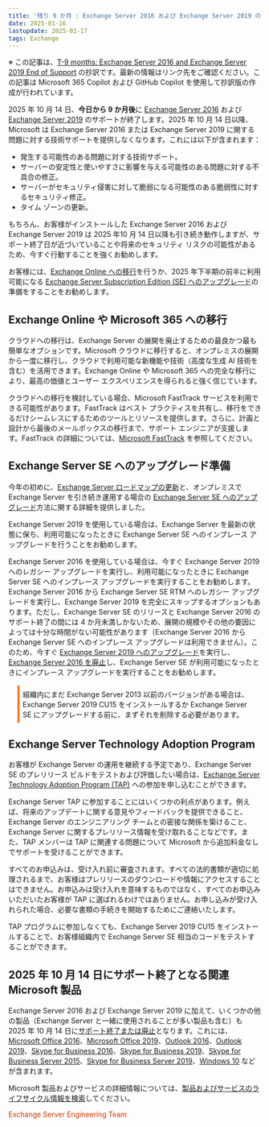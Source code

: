 ```yaml
---
title: '残り 9 か月 : Exchange Server 2016 および Exchange Server 2019 のサポート終了'
date: 2025-01-16
lastupdate: 2025-01-17
tags: Exchange
--- 
```


※ この記事は、[T-9 months: Exchange Server 2016 and Exchange Server 2019 End of Support](https://techcommunity.microsoft.com/blog/exchange/t-9-months-exchange-server-2016-and-exchange-server-2019-end-of-support/4366605) の抄訳です。最新の情報はリンク先をご確認ください。この記事は Microsoft 365 Copilot および GitHub Copilot を使用して抄訳版の作成が行われています。

2025 年 10 月 14 日、**今日から 9 か月後**に [Exchange Server 2016](https://learn.microsoft.com/lifecycle/products/exchange-server-2016) および [Exchange Server 2019](https://learn.microsoft.com/lifecycle/products/exchange-server-2019) のサポートが終了します。2025 年 10 月 14 日以降、Microsoft は Exchange Server 2016 または Exchange Server 2019 に関する問題に対する技術サポートを提供しなくなります。これには以下が含まれます：

- 発生する可能性のある問題に対する技術サポート。
- サーバーの安定性と使いやすさに影響を与える可能性のある問題に対する不具合の修正。
- サーバーがセキュリティ侵害に対して脆弱になる可能性のある脆弱性に対するセキュリティ修正。
- タイム ゾーンの更新。

もちろん、お客様がインストールした Exchange Server 2016 および Exchange Server 2019 は 2025 年10 月 14 日以降も引き続き動作しますが、サポート終了日が近づいていることや将来のセキュリティ リスクの可能性があるため、今すぐ行動することを強くお勧めします。

お客様には、[Exchange Online への移行](https://learn.microsoft.com/exchange/mailbox-migration/decide-on-a-migration-path)を行うか、2025 年下半期の前半に利用可能になる [Exchange Server Subscription Edition (SE) へのアップグレード](https://jpmessaging.github.io/blog/Upgrading%20your%20organization%20from%20current%20versions%20to%20Exchange%20Server%20SE/)の準備をすることをお勧めします。

## Exchange Online や Microsoft 365 への移行

クラウドへの移行は、Exchange Server の展開を廃止するための最良かつ最も簡単なオプションです。Microsoft クラウドに移行すると、オンプレミスの展開から一度に移行し、クラウドで利用可能な新機能や技術（高度な生成 AI 技術を含む）を活用できます。Exchange Online や Microsoft 365 への完全な移行により、最高の価値とユーザー エクスペリエンスを得られると強く信じています。

クラウドへの移行を検討している場合、Microsoft FastTrack サービスを利用できる可能性があります。FastTrack はベスト プラクティスを共有し、移行をできるだけシームレスにするためのツールとリソースを提供します。さらに、計画と設計から最後のメールボックスの移行まで、サポート エンジニアが支援します。FastTrack の詳細については、[Microsoft FastTrack](https://fasttrack.microsoft.com/) を参照してください。

## Exchange Server SE へのアップグレード準備

今年の初めに、[Exchange Server ロードマップの更新](https://jpmessaging.github.io/blog/Exchange-Server-Roadmap-Update/)と、オンプレミスで Exchange Server を引き続き運用する場合の [Exchange Server SE へのアップグレード](https://jpmessaging.github.io/blog/Upgrading%20your%20organization%20from%20current%20versions%20to%20Exchange%20Server%20SE/)方法に関する詳細を提供しました。

Exchange Server 2019 を使用している場合は、Exchange Server を最新の状態に保ち、利用可能になったときに Exchange Server SE へのインプレース アップグレードを行うことをお勧めします。

Exchange Server 2016 を使用している場合は、今すぐ Exchange Server 2019 へのレガシー アップグレードを実行し、利用可能になったときに Exchange Server SE へのインプレース アップグレードを実行することをお勧めします。Exchange Server 2016 から Exchange Server SE RTM へのレガシー アップグレードを実行し、Exchange Server 2019 を完全にスキップするオプションもあります。ただし、Exchange Server SE のリリースと Exchange Server 2016 のサポート終了の間には 4 か月未満しかないため、展開の規模やその他の要因によっては十分な時間がない可能性があります（Exchange Server 2016 から Exchange Server SE へのインプレース アップグレードは利用できません）。このため、今すぐ [Exchange Server 2019 へのアップグレード](https://setup.cloud.microsoft/exchange/deployment-assistant)を実行し、[Exchange Server 2016 を廃止](https://jpmessaging.github.io/blog/Decommissioning-Exchange-Server-2016/)し、Exchange Server SE が利用可能になったときにインプレース アップグレードを実行することをお勧めします。

<div style="margin:1.25em;border-left:4px solid #ff7518;padding:.5em">
組織内にまだ Exchange Server 2013 以前のバージョンがある場合は、Exchange Server 2019 CU15 をインストールするか Exchange Server SE にアップグレードする前に、まずそれを削除する必要があります。
</div>

## Exchange Server Technology Adoption Program

お客様が Exchange Server の運用を継続する予定であり、Exchange Server SE のプレリリース ビルドをテストおよび評価したい場合は、[Exchange Server Technology Adoption Program (TAP)](https://techcommunity.microsoft.com/t5/exchange-team-blog/open-enrollment-for-exchange-server-2019-tap/ba-p/3421627) への参加を申し込むことができます。

Exchange Server TAP に参加することにはいくつかの利点があります。例えば、将来のアップデートに関する意見やフィードバックを提供できること、Exchange Server のエンジニアリング チームとの密接な関係を築けること、Exchange Server に関するプレリリース情報を受け取れることなどです。また、TAP メンバーは TAP に関連する問題について Microsoft から追加料金なしでサポートを受けることができます。

すべてのお申込みは、受け入れ前に審査されます。すべての法的書類が適切に処理されるまで、お客様はプレリリースのダウンロードや情報にアクセスすることはできません。お申込みは受け入れを意味するものではなく、すべてのお申込みいただいたお客様が TAP に選ばれるわけではありません。お申し込みが受け入れられた場合、必要な書類の手続きを開始するためにご連絡いたします。

TAP プログラムに参加しなくても、Exchange Server 2019 CU15 をインストールすることで、お客様組織内で Exchange Server SE 相当のコードをテストすることができます。

## 2025 年 10 月 14 日にサポート終了となる関連 Microsoft 製品

Exchange Server 2016 および Exchange Server 2019 に加えて、いくつかの他の製品（Exchange Server と一緒に使用されることが多い製品も含む）も 2025 年 10 月 14 日に[サポート終了または廃止](https://learn.microsoft.com/lifecycle/announcements/october-14-2025-products-end-of-support)となります。これには、[Microsoft Office 2016](https://learn.microsoft.com/lifecycle/products/microsoft-office-2016)、[Microsoft Office 2019](https://learn.microsoft.com/lifecycle/products/microsoft-office-2019)、[Outlook 2016](https://learn.microsoft.com/lifecycle/products/outlook-2016)、[Outlook 2019](https://learn.microsoft.com/lifecycle/products/outlook-2019)、[Skype for Business 2016](https://learn.microsoft.com/lifecycle/products/skype-for-business-2016)、[Skype for Business 2019](https://learn.microsoft.com/lifecycle/products/skype-for-business-2019)、[Skype for Business Server 2015](https://learn.microsoft.com/lifecycle/products/skype-for-business-server-2015)、[Skype for Business Server 2019](https://learn.microsoft.com/lifecycle/products/skype-for-business-server-2019)、[Windows 10](https://learn.microsoft.com/lifecycle/products/windows-10-enterprise-and-education) などが含まれます。

Microsoft 製品およびサービスの詳細情報については、[製品およびサービスのライフサイクル情報を検索](https://learn.microsoft.com/lifecycle/products/)してください。

<font color="#CF3600">Exchange Server Engineering Team</font>